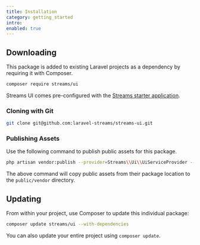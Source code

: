 ```yaml
---
title: Installation
category: getting_started
intro:
enabled: true
---
```


## Downloading

This package is added to existing Laravel projects as a dependency by requiring it with Composer.

```bash
composer require streams/ui
```

Streams UI comes pre-configured with the [Streams starter application](/docs/installation).

### Cloning with Git

```bash
git clone git@github.com:laravel-streams/streams-ui.git
```

### Publishing Assets

Use the following command to publish public assets for this package.

```bash
php artisan vendor:publish --provider=Streams\\Ui\\UiServiceProvider --tag=public
```

The above command will copy public assets from their package location to the `public/vendor` directory.

## Updating

From within your project, use Composer to update this individual package:

```bash
composer update streams/ui --with-dependencies
```

You can also update your entire project using `composer update`.
